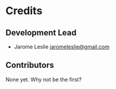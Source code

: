 # Credits


## Development Lead

* Jarome Leslie <jaromeleslie@gmail.com>

## Contributors

None yet. Why not be the first?
